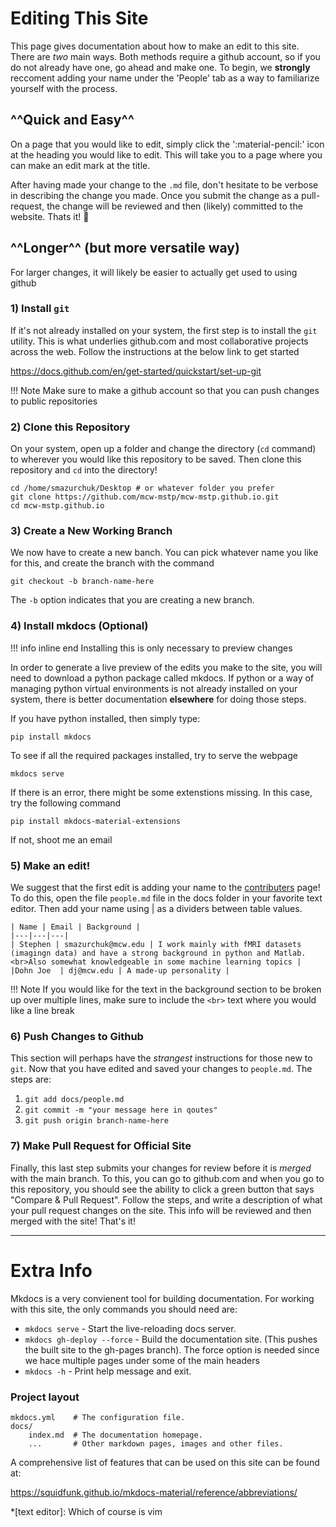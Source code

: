 # Editing This Site

This page gives documentation about how to make an edit to this site. There are *two* main ways. Both methods require a github account, so if you do not already have one, go ahead and make one. To begin, we **strongly** reccoment adding your name under the 'People' tab as a way to familiarize yourself with the process. 

## ^^Quick and Easy^^

On a page that you would like to edit, simply click the ':material-pencil:' icon at the heading you would like to edit. This will take you to a page where you can make an edit mark at the title.

After having made your change to the `.md` file, don't hesitate to be verbose in describing the change you made. Once you submit the change as a pull-request, the change will be reviewed and then (likely) committed to the website. Thats it! :tada:

## ^^Longer^^ (but more versatile way)

For larger changes, it will likely be easier to actually get used to using github

### 1) Install `git`
If it's not already installed on your system, the first step is to install the `git` utility. This is what underlies github.com and most collaborative projects across the web. Follow the instructions at the below link to get started

<https://docs.github.com/en/get-started/quickstart/set-up-git>

!!! Note
    Make sure to make a github account so that you can push 
    changes to public repositories

### 2) Clone this Repository

On your system, open up a folder and change the directory (`cd` command) to wherever you would like this repository to be saved. Then clone this repository and `cd` into the directory!

```shell
cd /home/smazurchuk/Desktop # or whatever folder you prefer
git clone https://github.com/mcw-mstp/mcw-mstp.github.io.git
cd mcw-mstp.github.io
```

### 3) Create a New Working Branch

We now have to create a new banch. You can pick whatever name you like for this, and create the branch with the command

```shell
git checkout -b branch-name-here
```

The `-b` option indicates that you are creating a new branch.

### 4) Install mkdocs (Optional)

!!! info inline end
    Installing this is only necessary to preview changes

In order to generate a live preview of the edits you make to the site, you will need to download a python package called mkdocs. If python or a way of managing python virtual environments is not already installed on your system, there is better documentation **elsewhere** for doing those steps. 

If you have python installed, then simply type:

```shell
pip install mkdocs
```

To see if all the required packages installed, try to serve the webpage
```shell
mkdocs serve
```

If there is an error, there might be some extenstions missing. In this case, try the following command

```shell
pip install mkdocs-material-extensions
```

If not, shoot me an email

### 5) Make an edit!

We suggest that the first edit is adding your name to the [contributers](/people.md) page! To do this, open the file `people.md` file in the docs folder in your favorite text editor. Then add your name using | as a dividers between table values.

```pre
| Name | Email | Background |
|---|---|---|
| Stephen | smazurchuk@mcw.edu | I work mainly with fMRI datasets (imagingn data) and have a strong background in python and Matlab. <br>Also somewhat knowledgeable in some machine learning topics |
|Dohn Joe  | dj@mcw.edu | A made-up personality |
```

!!! Note
    If you would like for the text in the background section to be broken up over multiple lines,
    make sure to include the `<br>` text where you would like a line break

### 6) Push Changes to Github

This section will perhaps have the *strangest* instructions for those new to `git`. Now that you have edited and saved your changes to `people.md`. The steps are:

1. `git add docs/people.md`
2. `git commit -m "your message here in qoutes"`
3. `git push origin branch-name-here`

### 7) Make Pull Request for Official Site

Finally, this last step submits your changes for review before it is *merged* with the main branch. To this, you can go to github.com and when you go to this repository, you should see the ability to click a green button that says "Compare & Pull Request". Follow the steps, and write a description of what your pull request changes on the site. This info will be reviewed and then merged with the site! That's it! 

---
# Extra Info

Mkdocs is a very convienent tool for building documentation. For working with this site, the only commands you should need are:

* `mkdocs serve` - Start the live-reloading docs server.
* `mkdocs gh-deploy --force` - Build the documentation site. (This pushes the built site to the gh-pages branch). The force option is needed since we hace multiple pages under some of the main headers
* `mkdocs -h` - Print help message and exit.

### Project layout

    mkdocs.yml    # The configuration file.
    docs/
        index.md  # The documentation homepage.
        ...       # Other markdown pages, images and other files.

A comprehensive list of features that can be used on this site can be found at: 

<https://squidfunk.github.io/mkdocs-material/reference/abbreviations/>

*[text editor]: Which of course is vim